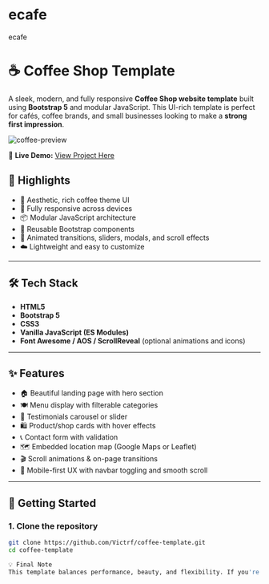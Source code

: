 # ecafe
ecafe
# ☕ Coffee Shop Template

A sleek, modern, and fully responsive **Coffee Shop website template** built using **Bootstrap 5** and modular JavaScript. This UI-rich template is perfect for cafés, coffee brands, and small businesses looking to make a **strong first impression**.

![coffee-preview](preview-image-url-here) <!-- Optional: replace with your screenshot -->

🔗 **Live Demo:** [View Project Here]([https://yourusername.github.io/coffee-template](https://hilarious-faun-70e3d6.netlify.app/))

## 🌟 Highlights

- 🍫 Aesthetic, rich coffee theme UI
- 📱 Fully responsive across devices
- 📦 Modular JavaScript architecture
- 🧩 Reusable Bootstrap components
- 🎨 Animated transitions, sliders, modals, and scroll effects
- ☁️ Lightweight and easy to customize

---

## 🛠 Tech Stack

- **HTML5**
- **Bootstrap 5**
- **CSS3**
- **Vanilla JavaScript (ES Modules)**
- **Font Awesome / AOS / ScrollReveal** (optional animations and icons)

---

## ✨ Features

- 🏠 Beautiful landing page with hero section
- 🍽 Menu display with filterable categories
- 💬 Testimonials carousel or slider
- 🛍 Product/shop cards with hover effects
- 📞 Contact form with validation
- 🗺 Embedded location map (Google Maps or Leaflet)
- 🎬 Scroll animations & on-page transitions
- 📱 Mobile-first UX with navbar toggling and smooth scroll

---

## 🚀 Getting Started

### 1. Clone the repository

```bash
git clone https://github.com/Victrf/coffee-template.git
cd coffee-template

💡 Final Note
This template balances performance, beauty, and flexibility. If you're looking for a stunning Bootstrap-based starting point for a business, this one's ready to serve.
